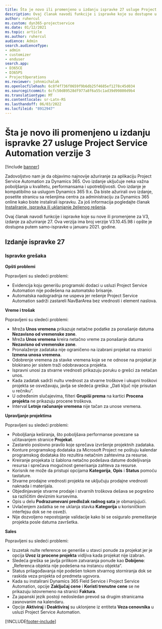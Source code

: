 ```yaml
---
title: Šta je novo ili promenjeno u izdanju ispravke 27 usluge Project Service Automation verzije 3
description: Ovaj članak navodi funkcije i ispravke koje su dostupne u okviru ažuriranja za automatizaciju usluge projekta Release 27, V3.
author: ruhercul
ms.custom: dyn365-projectservice
ms.date: 01/12/2021
ms.topic: article
ms.author: ruhercul
audience: Admin
search.audienceType:
- admin
- customizer
- enduser
search.app:
- D365CE
- D365PS
- ProjectOperations
ms.reviewer: johnmichalak
ms.openlocfilehash: 6c8f4f736f0659f9b6db25f4685ef1278c45d034
ms.sourcegitcommit: 6cfc50d89528df977a8f6a55c1ad39d99800d9b4
ms.translationtype: MT
ms.contentlocale: sr-Latn-RS
ms.lasthandoff: 06/03/2022
ms.locfileid: "8912947"
---
```

# <a name="whats-new-or-changed-in-project-service-automation-update-release-27-v3"></a>Šta je novo ili promenjeno u izdanju ispravke 27 usluge Project Service Automation verzije 3

[!include [banner](../includes/psa-now-project-operations.md)]

Zadovoljstvo nam je da objavimo najnovije ažuriranje za aplikaciju Project Service Automation za Dynamics 365. Ovo izdanje uključuje neka važna poboljšanja u kvalitetu, performansama i upotrebljivosti. Ovo izdanje je kompatibilno sa uslugom Dynamics 365 9.x. Da biste ažurirali ovo izdanje, posetite stranicu sa rešenjima centra za administraciju za Dynamics 365 online kako biste instalirali ispravku. Za još informacija pogledajte članak [Instaliranje, ispravka ili uklanjanje željenog rešenja](/power-platform/admin/install-remove-preferred-solution).

Ovaj članak navodi funkcije i ispravke koje su nove ili promenjene za V3, izdanje za ažuriranje 27. Ova verzija ima broj verzije V3.10.45.98 i opšte je dostupna putem samo-ispravke u januaru 2021. godine.

## <a name="update-release-27"></a>Izdanje ispravke 27

### <a name="bug-fixes"></a>Ispravke grešaka

**Opšti problemi**

Popravljeni su sledeći problemi:

- Evidencija koju generišu programski dodaci u usluzi Project Service Automation nije podešena na automatsko brisanje.
- Automatska nadogradnja ne uspeva jer rešenje Project Service Automation sadrži zastareli NavBarArea bez vrednosti i element naslova.

**Vreme i trošak**

Popravljeni su sledeći problemi:

- Mreža **Unos vremena** prikazuje netačne podatke za ponašanje datuma **Nezavisno od vremenske zone**.
- Mreža **Unos vremena** kreira netačno vreme za ponašanje datuma **Nezavisno od vremenske zone**.
- Pronalaženje zadataka nije ograničeno na izabrani projekat na stranici **Izmena unosa vremena**.
- Odobrenje vremena za stavke vremena koje se ne odnose na projekat je blokirano jer sistem traži odobravaoca projekta.
- Ispravni unosi za stvarne vrednosti prikazuju poruku o grešci za netačan unos.
- Kada zadatak sadrži nultu vrednost za stvarne troškove i ukupni troškovi projekta se osvežavaju, javlja se sledeća greška: „Dati ključ nije prisutan u rečniku“.
- U određenim slučajevima, filteri **Grupiši prema** na kartici **Procena projekta** ne prikazuju procene troškova.
- Interval **Letnje računanje vremena** nije tačan za unose vremena.

**Upravljanje projektima**

Popravljeni su sledeći problemi:

- Poboljšanja keširanja, što poboljšava performanse povezane sa učitavanjem stranice **Projekat**.
- Zastarelo poslovno pravilo koje sprečava izvršenje projektnih zadataka.
- Konture programskog dodataka za Microsoft Project ne poštuju kalendar programskog dodataka što rezultira netačnim zahtevima za resurse.
- Kreiranje projekata iz šablona netačno podešava datume dodeljivanja resursa i sprečava mogućnost generisanja zahteva za resurse.
- Korisnik ne može da pristupi opcijama **Kategorija**, **Opis** i **Status** pomoću tastature.
- Stvarne prodajne vrednosti projekta ne uključuju prodajne vrednosti naknada i materijala.
- Objedinjavanje stvarne prodaje i stvarnih troškova dešava se pogrešno sa različitim deviznim kursevima.
- Opis u delu **Podrazumevani predložak radnog sata** je obmanjujući.
- Uvlačenjem zadatka se ne uklanja stavka **Kategorija** u korisničkom interfejsu dok se ne osveži.
- Nije dozvoljeno nepostojanje validacije kako bi se osiguralo premeštanje projekta posle datuma završetka.

**Sales**

Popravljeni su sledeći problemi:

- Izuzetak nulte reference se generiše u stavci ponude za projekat jer je opcija **Uvoz iz procene projekta** vidljiva kada projekat nije izabran.
- Sledeća greška se javlja prilikom zatvaranja ponude kao **Dobijeno**: „Referenca objekta nije podešena na instancu objekta“.
- Status prilagođavanja nije podešen tokom stvarnog storniranja dok se raskida veza projekta od predmeta ugovora.
- Kada su instalirani Dynamics 365 Field Service i Project Service Automation, opcije **Zaključaj cene** i **Koristi trenutne cene** se ne prikazuju istovremeno na stranici **Faktura**.
- Za japanski jezik postoji nedosledan prevod sa drugim stranicama zasnovanim na kalendaru.
- Opcije **Aktiviraj** i **Deaktiviraj** su uklonjene iz entiteta **Veza cenovnika** u usluzi Project Service Automation.


[!INCLUDE[footer-include](../includes/footer-banner.md)]
